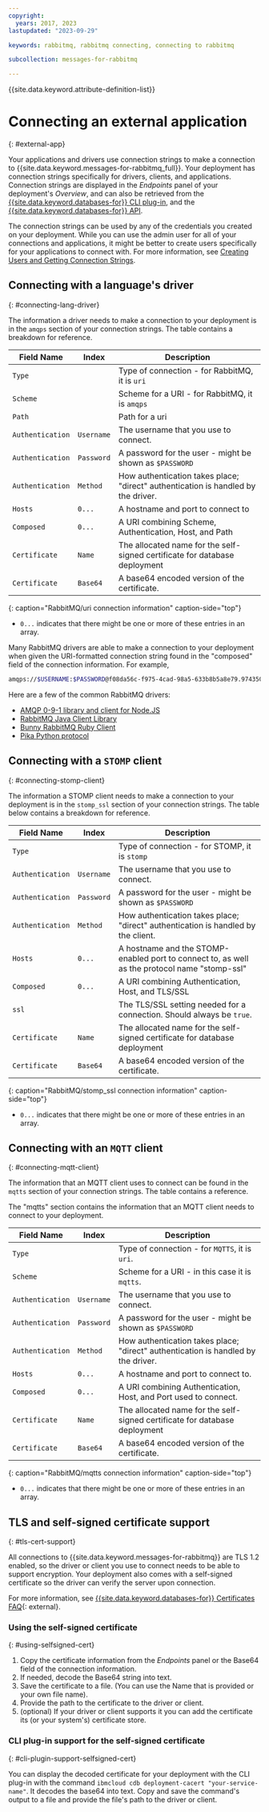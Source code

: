 ```yaml
---
copyright:
  years: 2017, 2023
lastupdated: "2023-09-29"

keywords: rabbitmq, rabbitmq connecting, connecting to rabbitmq

subcollection: messages-for-rabbitmq

---
```


{{site.data.keyword.attribute-definition-list}}

# Connecting an external application
{: #external-app}

Your applications and drivers use connection strings to make a connection to {{site.data.keyword.messages-for-rabbitmq_full}}. Your deployment has connection strings specifically for drivers, clients, and applications. Connection strings are displayed in the *Endpoints* panel of your deployment's *Overview*, and can also be retrieved from the [{{site.data.keyword.databases-for}} CLI plug-in](/docs/databases-cli-plugin?topic=databases-cli-plugin-cdb-reference#deployment-connections), and the [{{site.data.keyword.databases-for}} API](https://{DomainName}/apidocs/cloud-databases-api#discover-connection-information-for-a-deployment-f-e81026).

The connection strings can be used by any of the credentials you created on your deployment. While you can use the admin user for all of your connections and applications, it might be better to create users specifically for your applications to connect with. For more information, see [Creating Users and Getting Connection Strings](/docs/messages-for-rabbitmq?topic=messages-for-rabbitmq-connection-strings).

## Connecting with a language's driver
{: #connecting-lang-driver}

The information a driver needs to make a connection to your deployment is in the `amqps` section of your connection strings. The table contains a breakdown for reference.

| Field Name | Index | Description |
| ---------- | ----- | ----------- |
| `Type` | | Type of connection - for RabbitMQ, it is `uri` |
| `Scheme` | | Scheme for a URI - for RabbitMQ, it is `amqps` |
| `Path` | | Path for a uri |
| `Authentication` | `Username` | The username that you use to connect. |
| `Authentication` | `Password` | A password for the user - might be shown as `$PASSWORD` |
| `Authentication` | `Method` | How authentication takes place; "direct" authentication is handled by the driver. |
| `Hosts` | `0...` | A hostname and port to connect to |
| `Composed` | `0...` | A URI combining Scheme, Authentication, Host, and Path |
| `Certificate` | `Name` | The allocated name for the self-signed certificate for database deployment |
| `Certificate` | `Base64` | A base64 encoded version of the certificate. |
{: caption="RabbitMQ/uri connection information" caption-side="top"}

* `0...` indicates that there might be one or more of these entries in an array.

Many RabbitMQ drivers are able to make a connection to your deployment when given the URI-formatted connection string found in the "composed" field of the connection information. For example,

```sh
amqps://$USERNAME:$PASSWORD@f08da56c-f975-4cad-98a5-633b8b5a8e79.974350db55ab4ec0983f023940bf637f.databases.appdomain.cloud:30402
```

Here are a few of the common RabbitMQ drivers:

* [AMQP 0-9-1 library and client for Node.JS](https://www.npmjs.com/package/amqplib)
* [RabbitMQ Java Client Library](http://www.rabbitmq.com/java-client.html)
* [Bunny RabbitMQ Ruby Client](http://rubybunny.info/)
* [Pika Python protocol](https://pika.readthedocs.io/en/stable/)

## Connecting with a `STOMP` client
{: #connecting-stomp-client}

The information a STOMP client needs to make a connection to your deployment is in the `stomp_ssl` section of your connection strings. The table below contains a breakdown for reference.

| Field Name | Index | Description
| ---------- | ----- | ----------- |
| `Type` | | Type of connection - for STOMP, it is `stomp` |
| `Authentication` | `Username` | The username that you use to connect. |
| `Authentication` | `Password` | A password for the user - might be shown as `$PASSWORD` |
| `Authentication` | `Method` | How authentication takes place; "direct" authentication is handled by the client. |
| `Hosts` | `0...` | A hostname and the STOMP-enabled port to connect to, as well as the protocol name "stomp-ssl" |
| `Composed` | `0...` | A URI combining Authentication, Host, and TLS/SSL |
| `ssl` | | The TLS/SSL setting needed for a connection. Should always be `true`. |
| `Certificate` | `Name` | The allocated name for the self-signed certificate for database deployment |
| `Certificate` | `Base64` | A base64 encoded version of the certificate. |
{: caption="RabbitMQ/stomp_ssl connection information" caption-side="top"}

* `0...` indicates that there might be one or more of these entries in an array.

## Connecting with an `MQTT` client
{: #connecting-mqtt-client}

The information that an MQTT client uses to connect can be found in the `mqtts` section of your connection strings. The table contains a reference.

The "mqtts" section contains the information that an MQTT client needs to connect to your deployment.

| Field Name | Index | Description |
| ---------- | ----- | ----------- |
| `Type` | | Type of connection - for `MQTTS`, it is `uri`. |
| `Scheme` | | Scheme for a URI - in this case it is `mqtts`. |
| `Authentication` | `Username` | The username that you use to connect. |
| `Authentication` | `Password` | A password for the user - might be shown as `$PASSWORD` |
| `Authentication` | `Method` | How authentication takes place; "direct" authentication is handled by the driver. |
| `Hosts` | `0...` | A hostname and port to connect to. |
| `Composed` | `0...` | A URI combining Authentication, Host, and Port used to connect. |
| `Certificate` | `Name` | The allocated name for the self-signed certificate for database deployment |
| `Certificate` | `Base64` | A base64 encoded version of the certificate. |
{: caption="RabbitMQ/mqtts connection information" caption-side="top"}

* `0...` indicates that there might be one or more of these entries in an array.

## TLS and self-signed certificate support
{: #tls-cert-support}

All connections to {{site.data.keyword.messages-for-rabbitmq}} are TLS 1.2 enabled, so the driver or client you use to connect needs to be able to support encryption. Your deployment also comes with a self-signed certificate so the driver can verify the server upon connection.

For more information, see [{{site.data.keyword.databases-for}} Certificates FAQ](/docs/messages-for-rabbitmq?topic=messages-for-rabbitmq-faq-cert){: external}.

### Using the self-signed certificate
{: #using-selfsigned-cert}

1. Copy the certificate information from the *Endpoints* panel or the Base64 field of the connection information.
2. If needed, decode the Base64 string into text.
3. Save the certificate to a file. (You can use the Name that is provided or your own file name).
4. Provide the path to the certificate to the driver or client.
5. (optional) If your driver or client supports it you can add the certificate its (or your system's) certificate store.

### CLI plug-in support for the self-signed certificate
{: #cli-plugin-support-selfsigned-cert}

You can display the decoded certificate for your deployment with the CLI plug-in with the command `ibmcloud cdb deployment-cacert "your-service-name"`. It decodes the base64 into text. Copy and save the command's output to a file and provide the file's path to the driver or client.
